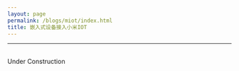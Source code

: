 ```yaml
---
layout: page
permalink: /blogs/miot/index.html
title: 嵌入式设备接入小米IOT
---
```


---
<br>Under Construction